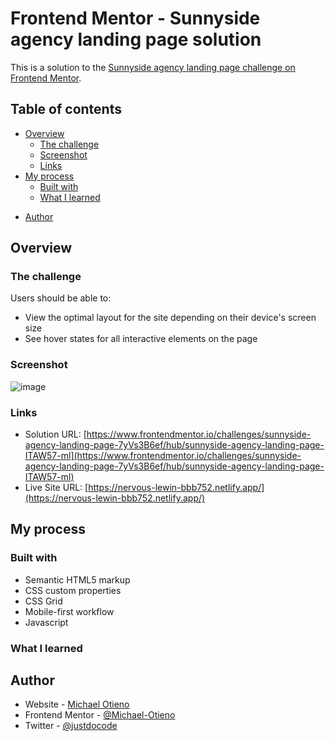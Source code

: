 # Frontend Mentor - Sunnyside agency landing page solution

This is a solution to the [Sunnyside agency landing page challenge on Frontend Mentor](https://www.frontendmentor.io/challenges/sunnyside-agency-landing-page-7yVs3B6ef).

## Table of contents

- [Overview](#overview)
  - [The challenge](#the-challenge)
  - [Screenshot](#screenshot)
  - [Links](#links)
- [My process](#my-process)
  - [Built with](#built-with)
  - [What I learned](#what-i-learned)
<!--   - [Continued development](#continued-development) -->
<!--   - [Useful resources](#useful-resources) -->
- [Author](#author)
<!-- - [Acknowledgments](#acknowledgments) -->


## Overview

### The challenge

Users should be able to:
- View the optimal layout for the site depending on their device's screen size
- See hover states for all interactive elements on the page

### Screenshot

![![image](https://user-images.githubusercontent.com/85155606/158010963-16675540-1a18-4921-83e2-b301bf36d570.png)
](./sunny.png)

### Links

- Solution URL: [https://www.frontendmentor.io/challenges/sunnyside-agency-landing-page-7yVs3B6ef/hub/sunnyside-agency-landing-page-ITAW57-ml](https://www.frontendmentor.io/challenges/sunnyside-agency-landing-page-7yVs3B6ef/hub/sunnyside-agency-landing-page-ITAW57-ml)
- Live Site URL: [https://nervous-lewin-bbb752.netlify.app/](https://nervous-lewin-bbb752.netlify.app/)

## My process
### Built with

- Semantic HTML5 markup
- CSS custom properties
- CSS Grid
- Mobile-first workflow
- Javascript


### What I learned
<!-- 
Use this section to recap over some of your major learnings while working through this project. Writing these out and providing code samples of areas you want to highlight is a great way to reinforce your own knowledge.

To see how you can add code snippets, see below:

```html
<h1>Some HTML code I'm proud of</h1>
```

```css
.proud-of-this-css {
  color: papayawhip;
}
```

```js
const proudOfThisFunc = () => {
  console.log("🎉");
};
``` -->

<!-- ### Continued development

Use this section to outline areas that you want to continue focusing on in future projects. These could be concepts you're still not completely comfortable with or techniques you found useful that you want to refine and perfect. -->

<!-- ### Useful resources

- [Example resource 1](https://www.example.com) - This helped me for XYZ reason. I really liked this pattern and will use it going forward.
- [Example resource 2](https://www.example.com) - This is an amazing article which helped me finally understand XYZ. I'd recommend it to anyone still learning this concept. 

**Note: Delete this note and replace the list above with resources that helped you during the challenge. These could come in handy for anyone viewing your solution or for yourself when you look back on this project in the future.**-->

## Author

- Website - [Michael Otieno](https://www.your-site.com)
- Frontend Mentor - [@Michael-Otieno](https://www.frontendmentor.io/profile/@Michael-Otieno)
- Twitter - [@justdocode](https://twitter.com/justDoCode)

